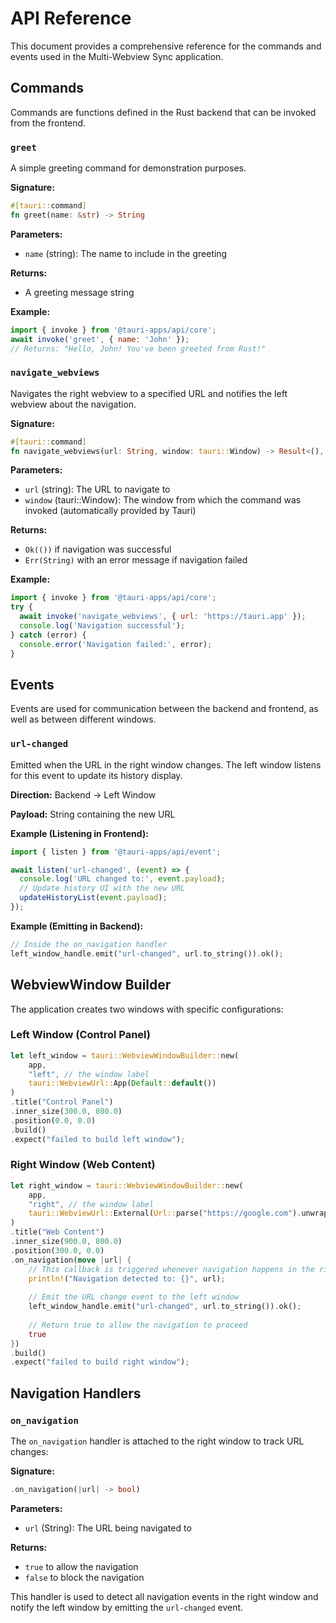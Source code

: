 # API Reference

This document provides a comprehensive reference for the commands and events used in the Multi-Webview Sync application.

## Commands

Commands are functions defined in the Rust backend that can be invoked from the frontend.

### `greet`

A simple greeting command for demonstration purposes.

**Signature:**
```rust
#[tauri::command]
fn greet(name: &str) -> String
```

**Parameters:**
- `name` (string): The name to include in the greeting

**Returns:**
- A greeting message string

**Example:**
```javascript
import { invoke } from '@tauri-apps/api/core';
await invoke('greet', { name: 'John' });
// Returns: "Hello, John! You've been greeted from Rust!"
```

### `navigate_webviews`

Navigates the right webview to a specified URL and notifies the left webview about the navigation.

**Signature:**
```rust
#[tauri::command]
fn navigate_webviews(url: String, window: tauri::Window) -> Result<(), String>
```

**Parameters:**
- `url` (string): The URL to navigate to
- `window` (tauri::Window): The window from which the command was invoked (automatically provided by Tauri)

**Returns:**
- `Ok(())` if navigation was successful
- `Err(String)` with an error message if navigation failed

**Example:**
```javascript
import { invoke } from '@tauri-apps/api/core';
try {
  await invoke('navigate_webviews', { url: 'https://tauri.app' });
  console.log('Navigation successful');
} catch (error) {
  console.error('Navigation failed:', error);
}
```

## Events

Events are used for communication between the backend and frontend, as well as between different windows.

### `url-changed`

Emitted when the URL in the right window changes. The left window listens for this event to update its history display.

**Direction:** Backend → Left Window

**Payload:** String containing the new URL

**Example (Listening in Frontend):**
```javascript
import { listen } from '@tauri-apps/api/event';

await listen('url-changed', (event) => {
  console.log('URL changed to:', event.payload);
  // Update history UI with the new URL
  updateHistoryList(event.payload);
});
```

**Example (Emitting in Backend):**
```rust
// Inside the on_navigation handler
left_window_handle.emit("url-changed", url.to_string()).ok();
```

## WebviewWindow Builder

The application creates two windows with specific configurations:

### Left Window (Control Panel)

```rust
let left_window = tauri::WebviewWindowBuilder::new(
    app,
    "left", // the window label
    tauri::WebviewUrl::App(Default::default())
)
.title("Control Panel")
.inner_size(300.0, 800.0)
.position(0.0, 0.0)
.build()
.expect("failed to build left window");
```

### Right Window (Web Content)

```rust
let right_window = tauri::WebviewWindowBuilder::new(
    app,
    "right", // the window label
    tauri::WebviewUrl::External(Url::parse("https://google.com").unwrap())
)
.title("Web Content")
.inner_size(900.0, 800.0)
.position(300.0, 0.0)
.on_navigation(move |url| {
    // This callback is triggered whenever navigation happens in the right window
    println!("Navigation detected to: {}", url);
    
    // Emit the URL change event to the left window
    left_window_handle.emit("url-changed", url.to_string()).ok();
    
    // Return true to allow the navigation to proceed
    true
})
.build()
.expect("failed to build right window");
```

## Navigation Handlers

### `on_navigation`

The `on_navigation` handler is attached to the right window to track URL changes:

**Signature:**
```rust
.on_navigation(|url| -> bool)
```

**Parameters:**
- `url` (String): The URL being navigated to

**Returns:**
- `true` to allow the navigation
- `false` to block the navigation

This handler is used to detect all navigation events in the right window and notify the left window by emitting the `url-changed` event. 